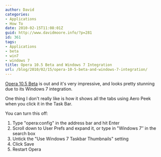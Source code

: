 ```yaml
---
author: David
categories:
- Applications
- How To
date: 2010-02-15T11:08:01Z
guid: http://www.davidmoore.info/?p=281
id: 361
tags:
- Applications
- beta
- win7
- windows 7
title: Opera 10.5 Beta and Windows 7 Integration
url: /blog/2010/02/15/opera-10-5-beta-and-windows-7-integration/
---
```


[Opera 10.5 Beta](http://www.opera.com/browser/next/) is out and it's very impressive, and looks pretty stunning due to its Windows 7 integration.

One thing I don't really like is how it shows all the tabs using Aero Peek when you click it in the Task Bar.

You can turn this off:

  1. Type "opera:config" in the address bar and hit Enter
  2. Scroll down to User Prefs and expand it, or type in "Windows 7&#8243; in the search box
  3. Untick the "Use Windows 7 Taskbar Thumbnails" setting
  4. Click Save
  5. Restart Opera